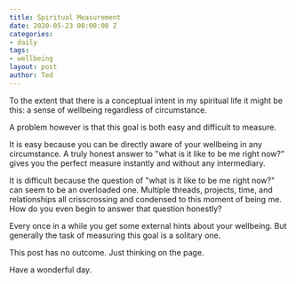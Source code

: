 ```yaml
---
title: Spiritual Measurement
date: 2020-05-23 00:00:00 Z
categories:
- daily
tags:
- wellbeing
layout: post
author: Ted
---
```


To the extent that there is a conceptual intent in my spiritual life it might be this: a sense of wellbeing regardless of circumstance.

A problem however is that this goal is both easy and difficult to measure.

It is easy because you can be directly aware of your wellbeing in any circumstance. A truly honest answer to "what is it like to be me right now?" gives you the perfect measure instantly and without any intermediary.

It is difficult because the question of "what is it like to be me right now?" can seem to be an overloaded one. Multiple threads, projects, time, and relationships all crisscrossing and condensed to this moment of being me.  How do you even begin to answer that question honestly?

Every once in a while you get some external hints about your wellbeing. But generally the task of measuring this goal is a solitary one.

This post has no outcome. Just thinking on the page.

Have a wonderful day. 

